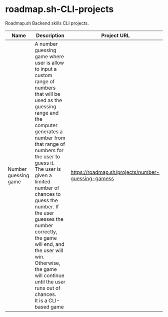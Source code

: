 # roadmap.sh-CLI-projects
Roadmap.sh Backend skills  CLI projects. 



| Name                 | Description                                                                                                                                                                                                                                                                                                                                                                                                                                                                                | Project URL                                        |
|----------------------|--------------------------------------------------------------------------------------------------------------------------------------------------------------------------------------------------------------------------------------------------------------------------------------------------------------------------------------------------------------------------------------------------------------------------------------------------------------------------------------------|----------------------------------------------------|
| Number guessing game | A number guessing game where user is allow to input a custom<br/>range of numbers that will be used as the guessing range and the computer<br/>generates a number from that range of numbers for the user to guess it.<br/>The user is given a limited number of chances to guess the number. If the user<br/>guesses the number correctly, the game will end, and the user will win.<br/>Otherwise, the game will continue until the user runs out of chances.<br/>It is a CLI-based game | https://roadmap.sh/projects/number-guessing-gamess |
